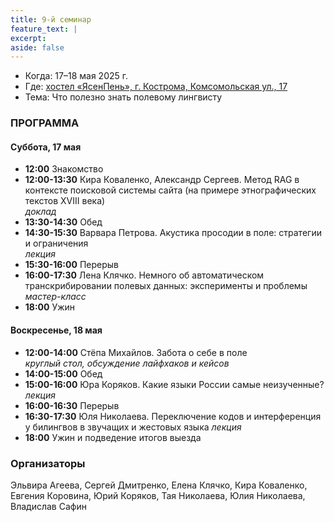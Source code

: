 ```yaml
---
title: 9-й семинар
feature_text: |
excerpt: 
aside: false
---
```


- Когда: 17–18 мая 2025 г.
- Где: [хостел «ЯсенПень», г. Кострома, Комсомольская ул., 17](https://maps.app.goo.gl/B8JxVVT3meJYc4sB8)
- Тема: Что полезно знать полевому лингвисту

### ПРОГРАММА
 
#### Суббота, 17 мая

- **12:00** Знакомство
- **12:00-13:30** Кира Коваленко, Александр Сергеев. Метод RAG в контексте поисковой системы сайта (на примере этнографических текстов XVIII века)  
*доклад*
- **13:30-14:30** Обед
- **14:30-15:30** Варвара Петрова. Акустика просодии в поле: стратегии и ограничения  
*лекция*
- **15:30-16:00** Перерыв
- **16:00-17:30** Лена Клячко. Немного об автоматическом транскрибировании полевых данных: эксперименты и проблемы  
*мастер-класс*
- **18:00** Ужин

#### Воскресенье, 18 мая

- **12:00-14:00** Стёпа Михайлов. Забота о себе в поле  
*круглый стол, обсуждение лайфхаков и кейсов*
- **14:00-15:00** Обед
- **15:00-16:00** Юра Коряков. Какие языки России самые неизученные?  
*лекция*
- **16:00-16:30** Перерыв
- **16:30-17:30** Юля Николаева. Переключение кодов и интерференция у билингвов в звучащих и жестовых языка  *лекция*
- **18:00** Ужин и подведение итогов выезда

### Организаторы

Эльвира Агеева, Сергей Дмитренко, Елена Клячко, Кира Коваленко, Евгения Коровина, Юрий Коряков, Тая Николаева, Юлия Николаева, Владислав Сафин
